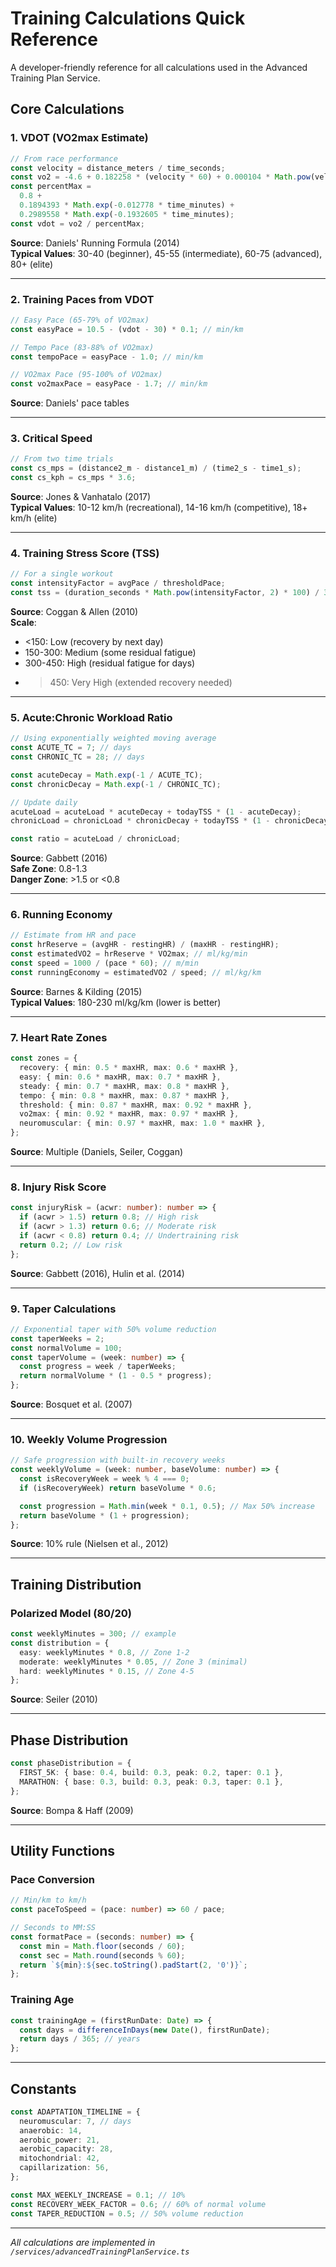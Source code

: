 # Training Calculations Quick Reference

A developer-friendly reference for all calculations used in the Advanced Training Plan Service.

## Core Calculations

### 1. VDOT (VO2max Estimate)

```typescript
// From race performance
const velocity = distance_meters / time_seconds;
const vo2 = -4.6 + 0.182258 * (velocity * 60) + 0.000104 * Math.pow(velocity * 60, 2);
const percentMax =
  0.8 +
  0.1894393 * Math.exp(-0.012778 * time_minutes) +
  0.2989558 * Math.exp(-0.1932605 * time_minutes);
const vdot = vo2 / percentMax;
```

**Source**: Daniels' Running Formula (2014)  
**Typical Values**: 30-40 (beginner), 45-55 (intermediate), 60-75 (advanced), 80+ (elite)

---

### 2. Training Paces from VDOT

```typescript
// Easy Pace (65-79% of VO2max)
const easyPace = 10.5 - (vdot - 30) * 0.1; // min/km

// Tempo Pace (83-88% of VO2max)
const tempoPace = easyPace - 1.0; // min/km

// VO2max Pace (95-100% of VO2max)
const vo2maxPace = easyPace - 1.7; // min/km
```

**Source**: Daniels' pace tables

---

### 3. Critical Speed

```typescript
// From two time trials
const cs_mps = (distance2_m - distance1_m) / (time2_s - time1_s);
const cs_kph = cs_mps * 3.6;
```

**Source**: Jones & Vanhatalo (2017)  
**Typical Values**: 10-12 km/h (recreational), 14-16 km/h (competitive), 18+ km/h (elite)

---

### 4. Training Stress Score (TSS)

```typescript
// For a single workout
const intensityFactor = avgPace / thresholdPace;
const tss = (duration_seconds * Math.pow(intensityFactor, 2) * 100) / 3600;
```

**Source**: Coggan & Allen (2010)  
**Scale**:

- <150: Low (recovery by next day)
- 150-300: Medium (some residual fatigue)
- 300-450: High (residual fatigue for days)
- > 450: Very High (extended recovery needed)

---

### 5. Acute:Chronic Workload Ratio

```typescript
// Using exponentially weighted moving average
const ACUTE_TC = 7; // days
const CHRONIC_TC = 28; // days

const acuteDecay = Math.exp(-1 / ACUTE_TC);
const chronicDecay = Math.exp(-1 / CHRONIC_TC);

// Update daily
acuteLoad = acuteLoad * acuteDecay + todayTSS * (1 - acuteDecay);
chronicLoad = chronicLoad * chronicDecay + todayTSS * (1 - chronicDecay);

const ratio = acuteLoad / chronicLoad;
```

**Source**: Gabbett (2016)  
**Safe Zone**: 0.8-1.3  
**Danger Zone**: >1.5 or <0.8

---

### 6. Running Economy

```typescript
// Estimate from HR and pace
const hrReserve = (avgHR - restingHR) / (maxHR - restingHR);
const estimatedVO2 = hrReserve * VO2max; // ml/kg/min
const speed = 1000 / (pace * 60); // m/min
const runningEconomy = estimatedVO2 / speed; // ml/kg/km
```

**Source**: Barnes & Kilding (2015)  
**Typical Values**: 180-230 ml/kg/km (lower is better)

---

### 7. Heart Rate Zones

```typescript
const zones = {
  recovery: { min: 0.5 * maxHR, max: 0.6 * maxHR },
  easy: { min: 0.6 * maxHR, max: 0.7 * maxHR },
  steady: { min: 0.7 * maxHR, max: 0.8 * maxHR },
  tempo: { min: 0.8 * maxHR, max: 0.87 * maxHR },
  threshold: { min: 0.87 * maxHR, max: 0.92 * maxHR },
  vo2max: { min: 0.92 * maxHR, max: 0.97 * maxHR },
  neuromuscular: { min: 0.97 * maxHR, max: 1.0 * maxHR },
};
```

**Source**: Multiple (Daniels, Seiler, Coggan)

---

### 8. Injury Risk Score

```typescript
const injuryRisk = (acwr: number): number => {
  if (acwr > 1.5) return 0.8; // High risk
  if (acwr > 1.3) return 0.6; // Moderate risk
  if (acwr < 0.8) return 0.4; // Undertraining risk
  return 0.2; // Low risk
};
```

**Source**: Gabbett (2016), Hulin et al. (2014)

---

### 9. Taper Calculations

```typescript
// Exponential taper with 50% volume reduction
const taperWeeks = 2;
const normalVolume = 100;
const taperVolume = (week: number) => {
  const progress = week / taperWeeks;
  return normalVolume * (1 - 0.5 * progress);
};
```

**Source**: Bosquet et al. (2007)

---

### 10. Weekly Volume Progression

```typescript
// Safe progression with built-in recovery weeks
const weeklyVolume = (week: number, baseVolume: number) => {
  const isRecoveryWeek = week % 4 === 0;
  if (isRecoveryWeek) return baseVolume * 0.6;

  const progression = Math.min(week * 0.1, 0.5); // Max 50% increase
  return baseVolume * (1 + progression);
};
```

**Source**: 10% rule (Nielsen et al., 2012)

---

## Training Distribution

### Polarized Model (80/20)

```typescript
const weeklyMinutes = 300; // example
const distribution = {
  easy: weeklyMinutes * 0.8, // Zone 1-2
  moderate: weeklyMinutes * 0.05, // Zone 3 (minimal)
  hard: weeklyMinutes * 0.15, // Zone 4-5
};
```

**Source**: Seiler (2010)

---

## Phase Distribution

```typescript
const phaseDistribution = {
  FIRST_5K: { base: 0.4, build: 0.3, peak: 0.2, taper: 0.1 },
  MARATHON: { base: 0.3, build: 0.3, peak: 0.3, taper: 0.1 },
};
```

**Source**: Bompa & Haff (2009)

---

## Utility Functions

### Pace Conversion

```typescript
// Min/km to km/h
const paceToSpeed = (pace: number) => 60 / pace;

// Seconds to MM:SS
const formatPace = (seconds: number) => {
  const min = Math.floor(seconds / 60);
  const sec = Math.round(seconds % 60);
  return `${min}:${sec.toString().padStart(2, '0')}`;
};
```

### Training Age

```typescript
const trainingAge = (firstRunDate: Date) => {
  const days = differenceInDays(new Date(), firstRunDate);
  return days / 365; // years
};
```

---

## Constants

```typescript
const ADAPTATION_TIMELINE = {
  neuromuscular: 7, // days
  anaerobic: 14,
  aerobic_power: 21,
  aerobic_capacity: 28,
  mitochondrial: 42,
  capillarization: 56,
};

const MAX_WEEKLY_INCREASE = 0.1; // 10%
const RECOVERY_WEEK_FACTOR = 0.6; // 60% of normal volume
const TAPER_REDUCTION = 0.5; // 50% volume reduction
```

---

_All calculations are implemented in `/services/advancedTrainingPlanService.ts`_
